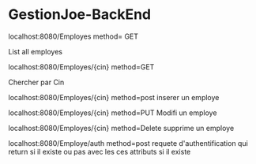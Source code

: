 # GestionJoe-BackEnd

localhost:8080/Employes   method= GET
   
   List all employes

localhost:8080/Employes/{cin}    method=GET
  
  Chercher par Cin

localhost:8080/Employes/{cin}    method=post 
   inserer un employe

localhost:8080/Employes/{cin}    method=PUT 
   Modifi un employe
   
localhost:8080/Employes/{cin}    method=Delete
   supprime un employe
   
localhost:8080/Employe/auth    method=post
   requete d'authentification qui return si il existe ou pas avec les ces attributs si il existe


   

